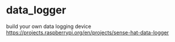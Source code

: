 # data_logger
build your own data logging device https://projects.raspberrypi.org/en/projects/sense-hat-data-logger
